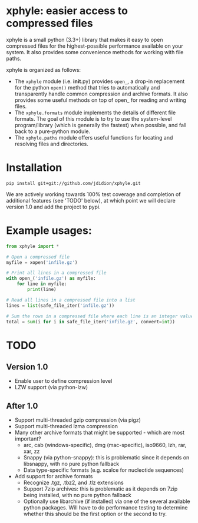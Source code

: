 # xphyle: easier access to compressed files

xphyle is a small python (3.3+) library that makes it easy to open compressed
files for the highest-possible performance available on your system. It also
provides some convenience methods for working with file paths.

xphyle is organized as follows:

* The `xphyle` module (i.e. __init__.py) provides `open_`, a drop-in replacement for the python `open()` method that tries to automatically and transparently handle common compression and archive formats. It also provides some useful methods on top of open_ for reading and writing files.
* The `xphyle.formats` module implements the details of different file formats. The goal of this module is to try to use the system-level program/library (which is generally the fastest) when possible, and fall back to a pure-python module.
* The `xphyle.paths` module offers useful functions for locating and resolving files and directories.

# Installation

```
pip install git+git://github.com/jdidion/xphyle.git
```

We are actively working towards 100% test coverage and completion of additional features (see 'TODO' below), at which point we will declare version 1.0 and add the project to pypi.

# Example usages:

```python
from xphyle import *

# Open a compressed file
myfile = xopen('infile.gz')

# Print all lines in a compressed file
with open_('infile.gz') as myfile:
    for line in myfile:
        print(line)

# Read all lines in a compressed file into a list
lines = list(safe_file_iter('infile.gz'))

# Sum the rows in a compressed file where each line is an integer value
total = sum(i for i in safe_file_iter('infile.gz', convert=int))
```

# TODO

## Version 1.0

* Enable user to define compression level
* LZW support (via python-lzw)

## After 1.0

* Support multi-threaded gzip compression (via pigz)
* Support multi-threaded lzma compression
* Many other archive formats that might be supported - which are most important?
    * arc, cab (windows-specific), dmg (mac-specific), iso9660, lzh, rar, xar, zz
    * Snappy (via python-snappy): this is problematic since it depends on libsnappy, with no pure python fallback
    * Data type-specific formats (e.g. scalce for nucleotide sequences)
* Add support for archive formats
    * Recognize .tgz, .tbz2, and .tlz extensions
    * Support 7zip archives: this is problematic as it depends on 7zip being installed, with no pure python fallback
    * Optionally use libarchive (if installed) via one of the several available python packages. Will have to do performance testing to determine whether this should be the first option or the second to try.
